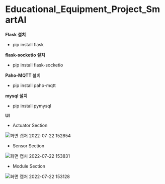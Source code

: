 # Educational_Equipment_Project_SmartAI

**Flask 설치**
* pip install flask

**flask-socketio 설치**
* pip install flask-socketio

**Paho-MQTT 설치**
* pip install paho-mqtt

**mysql 설치**
* pip install pymysql 


**UI**
* Actuator Section

![화면 캡처 2022-07-22 152854](https://user-images.githubusercontent.com/86037701/180379590-cb6a7e5c-c5e8-48ac-86ca-98a150a28dea.png)

* Sensor Section

![화면 캡처 2022-07-22 153831](https://user-images.githubusercontent.com/86037701/180379613-66f5fc7f-d7f1-43cc-9a9a-5fa776801b24.png)

* Module Section

![화면 캡처 2022-07-22 153128](https://user-images.githubusercontent.com/86037701/180379608-aa608d16-317d-4202-b1bf-82ef7d3b01bf.png)

